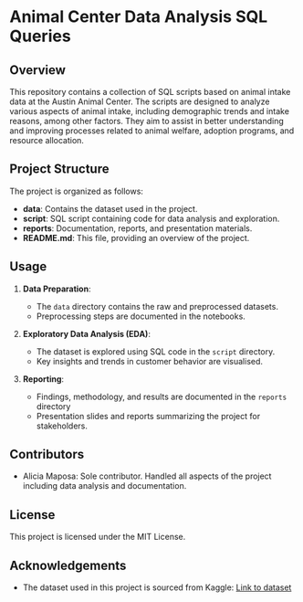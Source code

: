 # Animal Center Data Analysis SQL Queries

## Overview

This repository contains a collection of SQL scripts based on animal intake data at the Austin Animal Center. The scripts are designed to analyze various aspects of animal intake, including demographic trends and intake reasons, among other factors. They aim to assist in better understanding and improving processes related to animal welfare, adoption programs, and resource allocation. 

## Project Structure

The project is organized as follows:

- **data**: Contains the dataset used in the project.
- **script**: SQL script containing code for data analysis and exploration.
- **reports**: Documentation, reports, and presentation materials.
- **README.md**: This file, providing an overview of the project.

## Usage

1. **Data Preparation**:
   - The `data` directory contains the raw and preprocessed datasets.
   - Preprocessing steps are documented in the notebooks.

2. **Exploratory Data Analysis (EDA)**:
    - The dataset is explored using SQL code in the `script` directory.
    - Key insights and trends in customer behavior are visualised.

3. **Reporting**:
   - Findings, methodology, and results are documented in the `reports` directory
   - Presentation slides and reports summarizing the project for stakeholders.

## Contributors

- Alicia Maposa: Sole contributor. Handled all aspects of the project including data analysis and documentation.

## License

This project is licensed under the MIT License.

## Acknowledgements

- The dataset used in this project is sourced from Kaggle: [Link to dataset](https://www.kaggle.com/datasets/jackdaoud/animal-shelter-analytics)